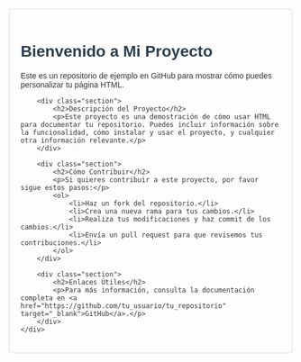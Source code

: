 <!DOCTYPE html>
<html lang="es">
<head>
    <meta charset="UTF-8">
    <meta name="viewport" content="width=device-width, initial-scale=1.0">
    <title>Mi Proyecto en GitHub</title>
    <style>
        body {
            font-family: Arial, sans-serif;
            margin: 20px;
            color: #333;
        }
        h1 {
            color: #2c3e50;
        }
        a {
            color: #3498db;
            text-decoration: none;
        }
        a:hover {
            text-decoration: underline;
        }
        .container {
            max-width: 800px;
            margin: auto;
            padding: 20px;
            border: 1px solid #ddd;
            border-radius: 5px;
        }
        .section {
            margin-bottom: 20px;
        }
        .section h2 {
            color: #2980b9;
        }
    </style>
</head>
<body>
    <div class="container">
        <h1>Bienvenido a Mi Proyecto</h1>
        <p>Este es un repositorio de ejemplo en GitHub para mostrar cómo puedes personalizar tu página HTML.</p>

        <div class="section">
            <h2>Descripción del Proyecto</h2>
            <p>Este proyecto es una demostración de cómo usar HTML para documentar tu repositorio. Puedes incluir información sobre la funcionalidad, cómo instalar y usar el proyecto, y cualquier otra información relevante.</p>
        </div>

        <div class="section">
            <h2>Cómo Contribuir</h2>
            <p>Si quieres contribuir a este proyecto, por favor sigue estos pasos:</p>
            <ol>
                <li>Haz un fork del repositorio.</li>
                <li>Crea una nueva rama para tus cambios.</li>
                <li>Realiza tus modificaciones y haz commit de los cambios.</li>
                <li>Envía un pull request para que revisemos tus contribuciones.</li>
            </ol>
        </div>

        <div class="section">
            <h2>Enlaces Útiles</h2>
            <p>Para más información, consulta la documentación completa en <a href="https://github.com/tu_usuario/tu_repositorio" target="_blank">GitHub</a>.</p>
        </div>
    </div>
</body>
</html>

